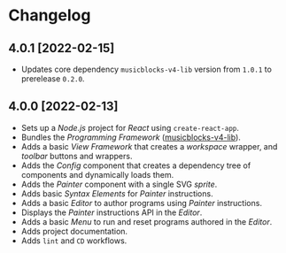 # Changelog

## 4.0.1 [2022-02-15]

- Updates core dependency `musicblocks-v4-lib` version from `1.0.1` to prerelease `0.2.0`.

## 4.0.0 [2022-02-13]

- Sets up a _Node.js_ project for _React_ using `create-react-app`.
- Bundles the _Programming Framework_ ([musicblocks-v4-lib](https://github.com/sugarlabs/musicblocks-v4-lib)).
- Adds a basic _View Framework_ that creates a _workspace_ wrapper, and _toolbar_ buttons and wrappers.
- Adds the _Config_ component that creates a dependency tree of components and dynamically loads them.
- Adds the _Painter_ component with a single SVG _sprite_.
- Adds basic _Syntax Elements_ for _Painter_ instructions.
- Adds a basic _Editor_ to author programs using _Painter_ instructions.
- Displays the _Painter_ instructions API in the _Editor_.
- Adds a basic _Menu_ to run and reset programs authored in the _Editor_.
- Adds project documentation.
- Adds `lint` and `CD` workflows.
